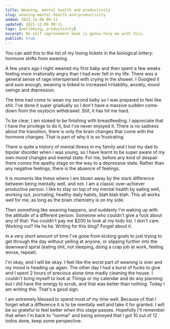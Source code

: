 ```yaml
---
title: Weaning, mental health and productivity
slug: weaning-mental-health-and-productivity
added: 2021-12-09 09:11
updated: 2021-12-09 09:11
tags: [wellbeing, productivity]
excerpt: No self improvement book is gonna help me with this.
publish: true
---
```


You can add this to the list of my losing tickets in the biological lottery: hormone shifts from weaning.

A few years ago I night weaned my first baby and then spent a few weeks feeling more irrationally angry than I had ever felt in my life. There was a general sense of rage interspersed with crying in the shower. I Googled it and sure enough, weaning is linked to increased irritability, anxiety, mood swings and depression.

The time had come to wean my second baby so I was prepared to feel like shit. I've done it super gradually so I don't have a massive sudden come-down from the oxytocin withdrawel. Still, it has hit me hard.

To be clear, I am stoked to be finishing with breastfeeding. I appreciate that I have the privilege to do it, but I've never enjoyed it. There is no sadness about the transition, there is only the brain changes that come with the hormone changes. That is part of why it is so frustrating.

There is quite a history of mental illness in my family and I lost my dad to bipolar disorder when I was young, so I have learnt to be super aware of my own mood changes and mental state. For me, before any kind of despair there comes the apathy stage on the way to a depressive state. Rather than any negative feelings, there is the absence of feelings.

It is moments like these where I am blown away by the stark difference between being mentally well, and not. I am a classic over-achiever productive person. I like to stay on top of my mental health by eating well, working out, journaling, healthy daily habits, blah blah blah. This all works well for me, as long as the brain chemistry is on my side.

Then something like weaning happens, and suddenly I'm waking up with the attitude of a different person. Someone who couldn't give a fuck about any of that. You couldn't pay me $200 to look at my todo list. I don't care. Working out? Ha ha ha. Writing for this blog? Forget about it.

In a very short amount of time I've gone from kicking goals to just trying to get through the day without yelling at anyone, or slipping further into the downward spiral (eating shit, not sleeping, doing a crap job at work, feeling worse, repeat).

I'm okay, and I will be okay. I feel like the worst part of weaning is over and my mood is heading up again. The other day I had a burst of fucks to give and I spent 2 hours of precious alone time madly cleaning the house. I couldn't bring myself to look at Things or my calendar and do any planning but I did have the energy to scrub, and that was better than nothing. Today I am writing this. That's a good sign.

I am extremely blessed to spend most of my time well. Because of that I forget what a difference it is to be mentally well and take it for granted. I will be so grateful to feel better when this stage passes. Hopefully I'll remember that when I'm back to "normal" and being annoyed that I got 10 out of 12 todos done, keep some perspective.
